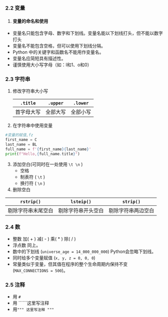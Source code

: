 ### 2.2 变量

1. #### 变量的命名和使用 
- 变量名只能包含字母、数字和下划线。变量名能以下划线打头，但不能以数字打头
- 变量名不能包含空格，但可以使用下划线分隔。
- Python 中的关键字和函数名不能用作变量名。
- 变量名应简短具有描述性。
- 谨慎使用大小写字母（如：l和1、o和0）

### 2.3 字符串
1. 修改字符串大小写

    | ```.title``` | ```.upper``` | ```.lower``` |
    | :----------: | :----------: | :----------: |
    |  首字母大写  |   全部大写   |   全部小写   |

2. 在字符串中使用变量

```python
#变量的赋值,fz
first_name = C
last_name = BL
full_name = f'{first_name}{last_name}'
print(f"Hello,{full_name.title}")
```

3. 添加空白(可同时在一处使用 ```\t \n``` )
    - 空格
    - 制表符 ( ```\t``` )
    - 换行符 ( ```\n``` )
4. 删除空白

|   ```rstrip()```   |   ```lsteip()```   |   ```strip()```    |
| :----------------: | :----------------: | :----------------: |
| 剔除字符串末尾空白 | 剔除字符串开头空白 | 剔除字符串两边空白 |

### 2.4 数

- 整数 加( + ) 减( - ) 乘( * ) 除( / )
- 浮点数 同上。
- 数中的下划线 (```universe_age = 14_000_000_000```) Python会忽略下划线。
- 同时给多个变量赋值 (```x, y, z = 0, 0, 0```)
- 常量类似于变量，但其值在程序的整个生命周期内保持不变 (```MAX_CONNECTIONS = 500```)。

### 2.5 注释

- 用 ``` # ```
- 用 ``````这里写注释``` ```
- 用```""" 这里写注释 """```

